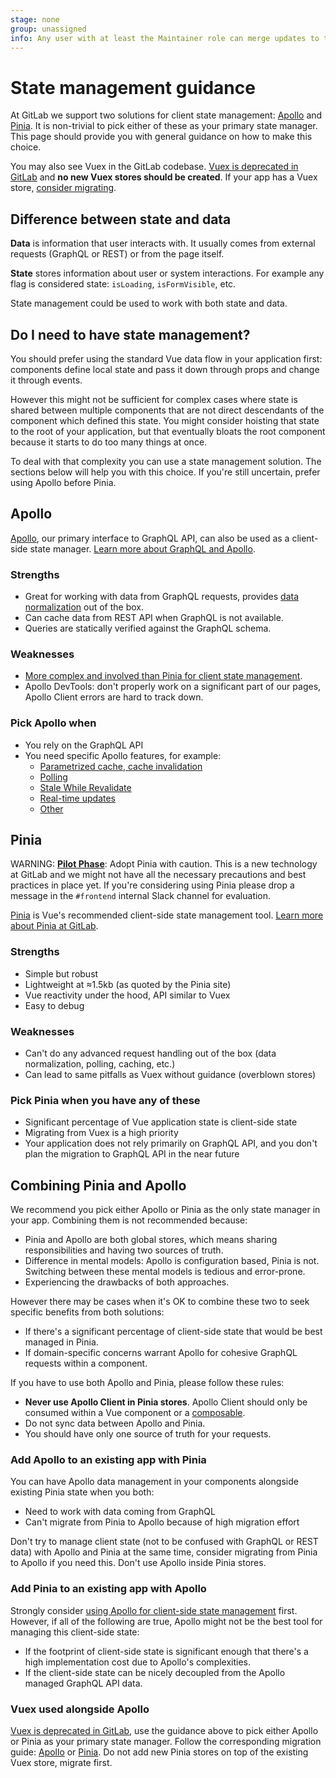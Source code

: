 ```yaml
---
stage: none
group: unassigned
info: Any user with at least the Maintainer role can merge updates to this content. For details, see https://docs.gitlab.com/ee/development/development_processes.html#development-guidelines-review.
---
```


# State management guidance

At GitLab we support two solutions for client state management: [Apollo](https://www.apollographql.com/) and [Pinia](https://pinia.vuejs.org/).
It is non-trivial to pick either of these as your primary state manager.
This page should provide you with general guidance on how to make this choice.

You may also see Vuex in the GitLab codebase. [Vuex is deprecated in GitLab](vuex.md#deprecated) and **no new Vuex stores should be created**.
If your app has a Vuex store, [consider migrating](migrating_from_vuex.md).

## Difference between state and data

**Data** is information that user interacts with.
It usually comes from external requests (GraphQL or REST) or from the page itself.

**State** stores information about user or system interactions.
For example any flag is considered state: `isLoading`, `isFormVisible`, etc.

State management could be used to work with both state and data.

## Do I need to have state management?

You should prefer using the standard Vue data flow in your application first:
components define local state and pass it down through props and change it through events.

However this might not be sufficient for complex cases where state is shared between multiple components
that are not direct descendants of the component which defined this state.
You might consider hoisting that state to the root of your application, but that eventually
bloats the root component because it starts to do too many things at once.

To deal with that complexity you can use a state management solution.
The sections below will help you with this choice.
If you're still uncertain, prefer using Apollo before Pinia.

## Apollo

[Apollo](https://www.apollographql.com/), our primary interface to GraphQL API, can also be used as a client-side state manager.
[Learn more about GraphQL and Apollo](graphql.md).

### Strengths

- Great for working with data from GraphQL requests,
  provides [data normalization](https://www.apollographql.com/docs/react/caching/overview#data-normalization) out of the box.
- Can cache data from REST API when GraphQL is not available.
- Queries are statically verified against the GraphQL schema.

### Weaknesses

- [More complex and involved than Pinia for client state management](https://www.apollographql.com/docs/react/local-state/managing-state-with-field-policies).
- Apollo DevTools: don't properly work on a significant part of our pages, Apollo Client errors are hard to track down.

### Pick Apollo when

- You rely on the GraphQL API
- You need specific Apollo features, for example:
  - [Parametrized cache, cache invalidation](graphql.md#immutability-and-cache-updates)
  - [Polling](graphql.md#polling-and-performance)
  - [Stale While Revalidate](https://www.apollographql.com/docs/react/caching/advanced-topics#persisting-the-cache)
  - [Real-time updates](graphql.md#subscriptions)
  - [Other](https://www.apollographql.com/docs/react/)

## Pinia

WARNING:
**[Pilot Phase](https://gitlab.com/gitlab-org/gitlab/-/issues/479279)**: Adopt Pinia with caution.
This is a new technology at GitLab and we might not have all the necessary precautions and best practices in place yet.
If you're considering using Pinia please drop a message in the `#frontend` internal Slack channel for evaluation.

[Pinia](https://pinia.vuejs.org/) is Vue's recommended client-side state management tool.
[Learn more about Pinia at GitLab](pinia.md).

### Strengths

- Simple but robust
- Lightweight at ≈1.5kb (as quoted by the Pinia site)
- Vue reactivity under the hood, API similar to Vuex
- Easy to debug

### Weaknesses

- Can't do any advanced request handling out of the box (data normalization, polling, caching, etc.)
- Can lead to same pitfalls as Vuex without guidance (overblown stores)

### Pick Pinia when you have any of these

- Significant percentage of Vue application state is client-side state
- Migrating from Vuex is a high priority
- Your application does not rely primarily on GraphQL API, and you don't plan the migration to GraphQL API in the near future

## Combining Pinia and Apollo

We recommend you pick either Apollo or Pinia as the only state manager in your app.
Combining them is not recommended because:

- Pinia and Apollo are both global stores, which means sharing responsibilities and having two sources of truth.
- Difference in mental models: Apollo is configuration based, Pinia is not. Switching between these mental models is tedious and error-prone.
- Experiencing the drawbacks of both approaches.

However there may be cases when it's OK to combine these two to seek specific benefits from both solutions:

- If there's a significant percentage of client-side state that would be best managed in Pinia.
- If domain-specific concerns warrant Apollo for cohesive GraphQL requests within a component.

If you have to use both Apollo and Pinia, please follow these rules:

- **Never use Apollo Client in Pinia stores**. Apollo Client should only be consumed within a Vue component or a [composable](vue.md#composables).
- Do not sync data between Apollo and Pinia.
- You should have only one source of truth for your requests.

### Add Apollo to an existing app with Pinia

You can have Apollo data management in your components alongside existing Pinia state when you both:

- Need to work with data coming from GraphQL
- Can't migrate from Pinia to Apollo because of high migration effort

Don't try to manage client state (not to be confused with GraphQL or REST data) with Apollo and Pinia at the same time,
consider migrating from Pinia to Apollo if you need this.
Don't use Apollo inside Pinia stores.

### Add Pinia to an existing app with Apollo

Strongly consider [using Apollo for client-side state management](graphql.md#local-state-with-apollo) first. However, if all of the
following are true, Apollo might not be the best tool for managing this client-side state:

- If the footprint of client-side state is significant enough that there's a high implementation cost due to Apollo's complexities.
- If the client-side state can be nicely decoupled from the Apollo managed GraphQL API data.

### Vuex used alongside Apollo

[Vuex is deprecated in GitLab](vuex.md#deprecated), use the guidance above to pick either Apollo or Pinia as your primary state manager.
Follow the corresponding migration guide: [Apollo](migrating_from_vuex.md) or [Pinia](pinia.md#migrating-from-vuex).
Do not add new Pinia stores on top of the existing Vuex store, migrate first.
